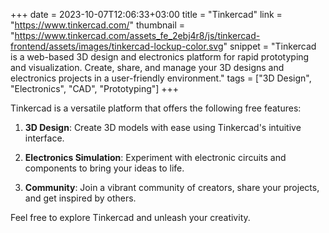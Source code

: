 +++
date = 2023-10-07T12:06:33+03:00 
title = "Tinkercad"
link = "https://www.tinkercad.com/"
thumbnail = "https://www.tinkercad.com/assets_fe_2ebj4r8/js/tinkercad-frontend/assets/images/tinkercad-lockup-color.svg"
snippet = "Tinkercad is a web-based 3D design and electronics platform for rapid prototyping and visualization. Create, share, and manage your 3D designs and electronics projects in a user-friendly environment."
tags = ["3D Design", "Electronics", "CAD", "Prototyping"]
+++

Tinkercad is a versatile platform that offers the following free features:

1. **3D Design**: Create 3D models with ease using Tinkercad's intuitive interface.

2. **Electronics Simulation**: Experiment with electronic circuits and components to bring your ideas to life.

3. **Community**: Join a vibrant community of creators, share your projects, and get inspired by others.

Feel free to explore Tinkercad and unleash your creativity.
